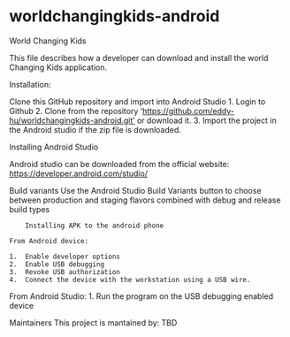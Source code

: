 # worldchangingkids-android
World Changing Kids

This file describes how a developer can download and install the world Changing Kids application.

Installation:

Clone this GitHub repository and import into Android Studio
	1.	Login to Github
	2.	Clone from the repository ‘https://github.com/eddy-hu/worldchangingkids-android.git’ or download it.
	3.	Import the project in the Android studio if the zip file is downloaded.

Installing Android Studio

Android studio can be downloaded from the official website:
	https://developer.android.com/studio/

Build variants
Use the Android Studio Build Variants button to choose between production and staging flavors combined with debug and release build types

        Installing APK to the android phone

	From Android device:

	1.	Enable developer options
	2.	Enable USB debugging
	3.	Revoke USB authorization
	4.	Connect the device with the workstation using a USB wire.

From Android Studio:
	1.	Run the program on the USB debugging enabled device

Maintainers
	This project is mantained by: TBD
